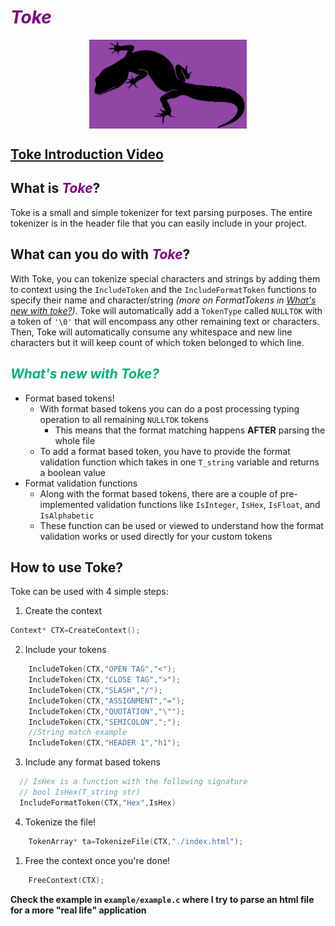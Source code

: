 # <em style="color:purple;">Toke</em>
<img style="display: block; 
           margin-left: auto;
           margin-right: auto;
           width:50%;
           height:auto;
           align-self=center;
           backdrop-filter:invert(100%);
           " 
src="./TokeImg.png" alt="Toke Icon" />

## [Toke Introduction Video](https://www.youtube.com/watch?v=hjOIkNJAsTw&ab_channel=DynamicBineuro)

## What is <em style="color:purple;">Toke</em>?

Toke is a small and simple tokenizer for text parsing purposes. The entire tokenizer is in the header file that you can easily include in your project.

## What can you do with <em style="color:purple;">Toke</em>?

With Toke, you can tokenize special characters and strings by adding them to context using the `IncludeToken` and the `IncludeFormatToken` functions to specify their name and character/string *(more on FormatTokens in [What's new with toke?](#whats-new-with-toke))*. Toke will automatically add a `TokenType` called `NULLTOK` with a token of `'\0'`  that will encompass any other remaining text or characters. Then, Toke will automatically consume any whitespace and new line characters but it will keep count of which token belonged to which line.

## <em style="color:rgb(0, 176, 123);">What's new with Toke?</em>

- Format based tokens!
  - With format based tokens you can do a post processing typing operation to all remaining `NULLTOK` tokens
    - This means that the format matching happens **AFTER** parsing the whole file
  - To add a format based token, you have to provide the format validation function which takes in one `T_string` variable and returns a boolean value
- Format validation functions
  - Along with the format based tokens, there are a couple of pre-implemented validation functions like `IsInteger`, `IsHex`, `IsFloat`, and `IsAlphabetic`
  - These function can be used or viewed to understand how the format validation works or used directly for your custom tokens

## How to use Toke?

Toke can be used with 4 simple steps:
1. Create the context
```C
Context* CTX=CreateContext();
```
2.  Include your tokens
```C
    IncludeToken(CTX,"OPEN TAG","<");
    IncludeToken(CTX,"CLOSE TAG",">");
    IncludeToken(CTX,"SLASH","/");
    IncludeToken(CTX,"ASSIGNMENT","=");
    IncludeToken(CTX,"QUOTATION","\"");
    IncludeToken(CTX,"SEMICOLON",";");
    //String match example
    IncludeToken(CTX,"HEADER 1","h1");
```
3. Include any format based tokens
```C
  // IsHex is a function with the following signature
  // bool IsHex(T_string str)
  IncludeFormatToken(CTX,"Hex",IsHex)
```
4. Tokenize the file!
```C
    TokenArray* ta=TokenizeFile(CTX,"./index.html");
```
1. Free the context once you're done!
```C
    FreeContext(CTX);
```
**Check the example in **`example/example.c`** where I try to parse an html file for a more "real life" application**

